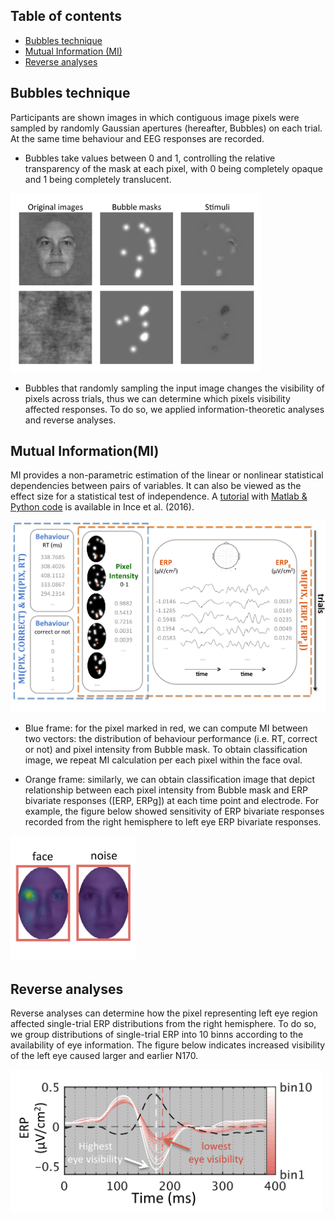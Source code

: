 ## Table of contents ##
- [Bubbles technique](#bubbles-technique) 
- [Mutual Information (MI)](#mutual-informationmi)
- [Reverse analyses](#reverse-analyses)

## Bubbles technique ##

Participants are shown images in which contiguous image pixels were sampled by randomly Gaussian apertures (hereafter, Bubbles) on each trial. At the same time behaviour and EEG responses are recorded. 

- Bubbles take values between 0 and 1, controlling the relative transparency of the mask at each pixel, with 0 being completely opaque and 1 being completely translucent. 
<img src="/imagewithbubbles.png" alt="" width="400">

- Bubbles that randomly sampling the input image changes the visibility of pixels across trials, thus we can determine which pixels visibility affected responses. To do so, we applied information-theoretic analyses and reverse analyses.  


## Mutual Information(MI) ##
MI provides a non-parametric estimation of the linear or nonlinear statistical dependencies between pairs of variables. It can also be viewed as the effect size for a statistical test of independence. A [tutorial](http://onlinelibrary.wiley.com/doi/10.1002/hbm.23471/abstract) with [Matlab & Python code](https://github.com/robince/sensorcop) is available in Ince et al. (2016). 

<img src="/MI.png" alt="" width="600">

- Blue frame: for the pixel marked in red, we can compute MI between two vectors: the distribution of behaviour performance (i.e. RT, correct or not) and pixel intensity from Bubble mask. To obtain classification image, we repeat MI calculation per each pixel within the face oval.

- Orange frame: similarly, we can obtain classification image that depict relationship between each pixel intensity from Bubble mask and ERP bivariate responses ([ERP, ERPg]) at each time point and electrode. For example, the figure below showed sensitivity of ERP bivariate responses recorded from the right hemisphere to left eye ERP bivariate responses.   

<img src="/MI_results.png" alt="" width="200">


## Reverse analyses ##
Reverse analyses can determine how the pixel representing left eye region affected single-trial ERP distributions from the right hemisphere. To do so, we group distributions of single-trial ERP into 10 binns according to the availability of eye information. The figure below indicates increased visibility of the left eye caused larger and earlier N170. 

<img src="/reverseanalyses.png" alt="" width="500">
